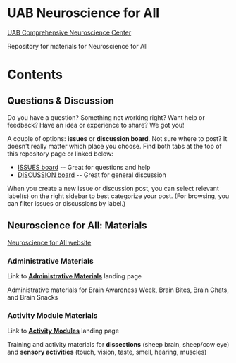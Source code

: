 # UAB Neuroscience for All

[UAB Comprehensive Neuroscience Center](https://www.uab.edu/medicine/cnc/)

Repository for materials for Neuroscience for All

# Contents

## Questions & Discussion

Do you have a question? Something not working right? Want help or feedback? Have an idea or experience to share? We got you!

A couple of options: **issues** or **discussion board**. Not sure where to post? It doesn't really matter which place you choose. Find both tabs at the top of this repository page or linked below:

* [ISSUES board](https://github.com/cathynewman/UAB_Neuroscience_for_All/issues) -- Great for questions and help
* [DISCUSSION board](https://github.com/cathynewman/UAB_Neuroscience_for_All/discussions) -- Great for general discussion

When you create a new issue or discussion post, you can select relevant label(s) on the right sidebar to best categorize your post. (For browsing, you can filter issues or discussions by label.)

## Neuroscience for All: Materials

[Neuroscience for All website](https://www.brainawarenessuab.com/neuroscience-for-all)

### Administrative Materials

Link to **[Administrative Materials](Materials/Admin_materials/README.md)** landing page

Administrative materials for Brain Awareness Week, Brain Bites, Brain Chats, and Brain Snacks

### Activity Module Materials

Link to **[Activity Modules](Materials/Modules/README.md)** landing page

Training and activity materials for **dissections** (sheep brain, sheep/cow eye) and **sensory activities** (touch, vision, taste, smell, hearing, muscles)
